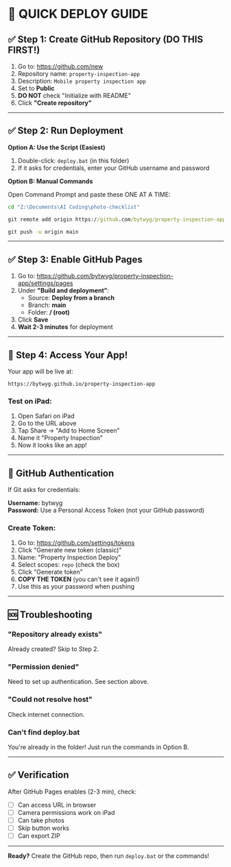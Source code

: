 # 🚀 QUICK DEPLOY GUIDE

## ✅ Step 1: Create GitHub Repository (DO THIS FIRST!)

1. Go to: https://github.com/new
2. Repository name: `property-inspection-app`
3. Description: `Mobile property inspection app`
4. Set to **Public**
5. **DO NOT** check "Initialize with README"
6. Click **"Create repository"**

---

## ✅ Step 2: Run Deployment

**Option A: Use the Script (Easiest)**

1. Double-click: `deploy.bat` (in this folder)
2. If it asks for credentials, enter your GitHub username and password

**Option B: Manual Commands**

Open Command Prompt and paste these ONE AT A TIME:

```cmd
cd "Z:\Documents\AI Coding\photo-checklist"

git remote add origin https://github.com/bytwyg/property-inspection-app.git

git push -u origin main
```

---

## ✅ Step 3: Enable GitHub Pages

1. Go to: https://github.com/bytwyg/property-inspection-app/settings/pages
2. Under **"Build and deployment"**:
   - Source: **Deploy from a branch**
   - Branch: **main**
   - Folder: **/ (root)**
3. Click **Save**
4. **Wait 2-3 minutes** for deployment

---

## 🎉 Step 4: Access Your App!

Your app will be live at:

```
https://bytwyg.github.io/property-inspection-app
```

### Test on iPad:

1. Open Safari on iPad
2. Go to the URL above
3. Tap Share → "Add to Home Screen"
4. Name it "Property Inspection"
5. Now it looks like an app!

---

## 🔑 GitHub Authentication

If Git asks for credentials:

**Username:** bytwyg  
**Password:** Use a Personal Access Token (not your GitHub password)

### Create Token:
1. Go to: https://github.com/settings/tokens
2. Click "Generate new token (classic)"
3. Name: "Property Inspection Deploy"
4. Select scopes: `repo` (check the box)
5. Click "Generate token"
6. **COPY THE TOKEN** (you can't see it again!)
7. Use this as your password when pushing

---

## 🆘 Troubleshooting

### "Repository already exists"
Already created? Skip to Step 2.

### "Permission denied"
Need to set up authentication. See section above.

### "Could not resolve host"
Check internet connection.

### Can't find deploy.bat
You're already in the folder! Just run the commands in Option B.

---

## ✅ Verification

After GitHub Pages enables (2-3 min), check:

- [ ] Can access URL in browser
- [ ] Camera permissions work on iPad
- [ ] Can take photos
- [ ] Skip button works
- [ ] Can export ZIP

---

**Ready?** Create the GitHub repo, then run `deploy.bat` or the commands!
